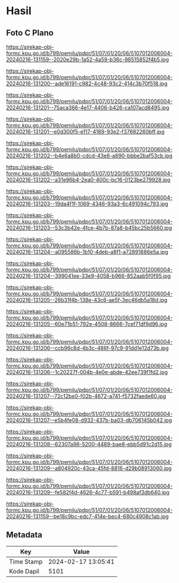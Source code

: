 # Hasil

## Foto C Plano

https://sirekap-obj-formc.kpu.go.id/b799/pemilu/pdpr/51/07/01/20/06/5107012006004-20240216-131159--2020e29b-1a52-4a59-b36c-98515852f4b5.jpg

https://sirekap-obj-formc.kpu.go.id/b799/pemilu/pdpr/51/07/01/20/06/5107012006004-20240216-131200--ade16191-c982-4c48-93c2-414c3b70f518.jpg

https://sirekap-obj-formc.kpu.go.id/b799/pemilu/pdpr/51/07/01/20/06/5107012006004-20240216-131201--75aca366-4e17-4406-b426-ca107acd8495.jpg

https://sirekap-obj-formc.kpu.go.id/b799/pemilu/pdpr/51/07/01/20/06/5107012006004-20240216-131201--e0d300f5-e117-4189-93e2-f37692260bff.jpg

https://sirekap-obj-formc.kpu.go.id/b799/pemilu/pdpr/51/07/01/20/06/5107012006004-20240216-131202--b4e6a8b0-cdcd-43e6-a690-bbbe2baf53cb.jpg

https://sirekap-obj-formc.kpu.go.id/b799/pemilu/pdpr/51/07/01/20/06/5107012006004-20240216-131202--a31e96b4-2ea0-400c-bc16-0123be279928.jpg

https://sirekap-obj-formc.kpu.go.id/b799/pemilu/pdpr/51/07/01/20/06/5107012006004-20240216-131203--19da4f1f-1069-4346-93a3-6c491094c793.jpg

https://sirekap-obj-formc.kpu.go.id/b799/pemilu/pdpr/51/07/01/20/06/5107012006004-20240216-131203--53c3b42e-4fce-4b7b-87a8-b45bc25b5660.jpg

https://sirekap-obj-formc.kpu.go.id/b799/pemilu/pdpr/51/07/01/20/06/5107012006004-20240216-131204--a095586b-1b10-4deb-a8f1-a72891886e5a.jpg

https://sirekap-obj-formc.kpu.go.id/b799/pemilu/pdpr/51/07/01/20/06/5107012006004-20240216-131204--399041ee-33e9-4058-b966-852aab5f0f95.jpg

https://sirekap-obj-formc.kpu.go.id/b799/pemilu/pdpr/51/07/01/20/06/5107012006004-20240216-131205--26b31f4b-138e-43c6-ae5f-3ec46db5a18d.jpg

https://sirekap-obj-formc.kpu.go.id/b799/pemilu/pdpr/51/07/01/20/06/5107012006004-20240216-131205--60e71b51-792e-4508-8666-7cef71df9d96.jpg

https://sirekap-obj-formc.kpu.go.id/b799/pemilu/pdpr/51/07/01/20/06/5107012006004-20240216-131206--ccb96c8d-4b3c-486f-97c9-91dd1e12d73b.jpg

https://sirekap-obj-formc.kpu.go.id/b799/pemilu/pdpr/51/07/01/20/06/5107012006004-20240216-131206--1c20227f-004b-4e0e-abde-42ee739f1fd2.jpg

https://sirekap-obj-formc.kpu.go.id/b799/pemilu/pdpr/51/07/01/20/06/5107012006004-20240216-131207--72c12be0-f02b-4672-a741-f5732faede60.jpg

https://sirekap-obj-formc.kpu.go.id/b799/pemilu/pdpr/51/07/01/20/06/5107012006004-20240216-131207--e5b4fe08-d932-437b-ba03-db706145b042.jpg

https://sirekap-obj-formc.kpu.go.id/b799/pemilu/pdpr/51/07/01/20/06/5107012006004-20240216-131208--62307a98-5200-4489-bae8-ebb5d91c2d15.jpg

https://sirekap-obj-formc.kpu.go.id/b799/pemilu/pdpr/51/07/01/20/06/5107012006004-20240216-131209--a804920c-43ca-45fd-8816-d29b08913060.jpg

https://sirekap-obj-formc.kpu.go.id/b799/pemilu/pdpr/51/07/01/20/06/5107012006004-20240216-131209--fe582f4d-4626-4c77-b591-b498af3db640.jpg

https://sirekap-obj-formc.kpu.go.id/b799/pemilu/pdpr/51/07/01/20/06/5107012006004-20240216-131159--be18c9bc-edc7-414e-bec4-680c4908c1ab.jpg


## Metadata

| Key        | Value               |
| ---------- | ------------------- |
| Time Stamp | 2024-02-17 13:05:41 |
| Kode Dapil | 5101                |



